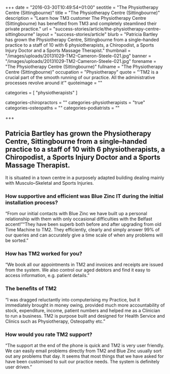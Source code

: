 +++
date = "2016-03-30T10:49:54+01:00"
seotitle = "The Physiotherapy Centre (Sittingbourne)"
title = "The Physiotherapy Centre (Sittingbourne)"
description = "Learn how TM3 customer The Physiotherapy Centre (Sittingbourne) has benefited from TM3 and completely steamlined their private practice."
url = "success-stories/article/the-physiotherapy-centre-sittingbourne"
layout = "success-stories/article"
blurb = "Patricia Bartley has grown the Physiotherapy Centre, Sittingbourne from a single–handed practice to a staff of 10 with 6 physiotherapists, a Chiropodist, a Sports Injury Doctor and a Sports Massage Therapist."
thumbnail = "/images/uploads/20131029-TM2-Cameron-Steele-021.jpg"
banner = "/images/uploads/20131029-TM2-Cameron-Steele-021.jpg"
forename = "The Physiotherapy Centre (Sittingbourne)"
fullname = "The Physiotherapy Centre (Sittingbourne)"
occupation = "Physiotherapy"
quote = "‘TM2 is a crucial part of the smooth running of our practice. All the administrative processes revolve around it’"
quoteimage = ""

categories = [ "physiotherapists" ]

categories-chiropractors = ""
categories-physiotherapists = "true"
categories-osteopaths = ""
categories-podiatrists = ""

+++

<h2>Patricia Bartley has grown the Physiotherapy Centre, Sittingbourne from a single–handed practice to a staff of 10 with 6 physiotherapists, a Chiropodist, a Sports Injury Doctor and a Sports Massage Therapist.</h2>

 It is situated in a town centre in a purposely adapted building dealing mainly with Musculo–Skeletal and Sports Injuries.

<h3>How supportive and efficient was Blue Zinc IT during the initial installation process?</h3>

<p>“From our initial contacts with Blue Zinc we have built up a personal relationship with them with only occasional difficulties with the Belfast accent!”“They have been superb both before and after upgrading from old Time Machine to TM2. They efficiently, clearly and simply answer 99% of our queries and can accurately give a time scale of when any problems will be sorted.”</p>

<h3>How has TM2 worked for you?</h3>

<p>“We book all our appointments in TM2 and invoices and receipts are issued from the system. We also control our aged debtors and find it easy to access information, e.g. patient details.”</p>

<h3>The benefits of TM2</h3>

<p>“I was dragged reluctantly into computerising my Practice, but it immediately brought in money owing, provided much more accountability of stock, expenditure, income, patient numbers and helped me as a Clinician to run a business. TM2 is purpose built and designed for Health Service and Clinics such as Physiotherapy, Osteopathy etc.”</p>

<h3>How would you rate TM2 support?</h3>

<p>“The support at the end of the phone is quick and TM2 is very user friendly. We can easily email problems directly from TM2 and Blue Zinc usually sort out any problems that day. It seems that most things that we have asked for have been customised to suit our practice needs. The system is definitely user driven.”</p>
